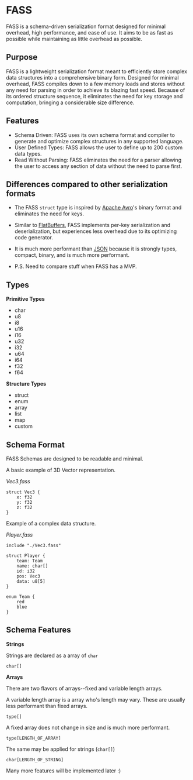 # FASS

FASS is a schema-driven serialization format designed for minimal overhead, high performance, and ease of use. It aims to be as fast as possible while maintaining as little overhead as possible.

## Purpose

FASS is a lightweight serialization format meant to efficiently store complex data structures into a comprehensive binary form. Designed for minimal overhead, FASS compiles down to a few memory loads and stores without any need for parsing in order to achieve its blazing fast speed. Because of its ordered structure sequence, it eliminates the need for key storage and computation, bringing a considerable size difference.

## Features
- Schema Driven: FASS uses its own schema format and compiler to generate and optimize complex structures in any supported language.
- User Defined Types: FASS allows the user to define up to 200 custom data types.
- Read Without Parsing: FASS eliminates the need for a parser allowing the user to access any section of data without the need to parse first.

## Differences compared to other serialization formats

- The FASS `struct` type is inspired by [Apache Avro](https://avro.apache.org/)'s binary format and eliminates the need for keys.
- Similar to [FlatBuffers](https://github.com/google/flatbuffers), FASS implements per-key serialization and deserialization, but experiences less overhead due to its optimizing code generator.
- It is much more performant than [JSON](https://www.json.org/json-en.html) because it is strongly types, compact, binary, and is much more performant.
  
- P.S. Need to compare stuff when FASS has a MVP.
## Types

**Primitive Types**
- char
- u8
- i8
- u16
- i16
- u32
- i32
- u64
- i64
- f32
- f64

**Structure Types**
- struct
- enum
- array
- list
- map
- custom

## Schema Format

FASS Schemas are designed to be readable and minimal.

A basic example of 3D Vector representation.

*Vec3.fass*

```
struct Vec3 {
    x: f32
    y: f32
    z: f32
}
```

Example of a complex data structure.

*Player.fass*

```
include "./Vec3.fass"

struct Player {
    team: Team
    name: char[]
    id: i32
    pos: Vec3
    data: u8[5]
}

enum Team {
    red
    blue
}
```

## Schema Features

**Strings**

Strings are declared as a array of `char`

`char[]`

**Arrays**

There are two flavors of arrays--fixed and variable length arrays.

A variable length array is a array who's length may vary. These are usually less performant than fixed arrays.

`type[]`

A fixed array does not change in size and is much more performant.

`type[LENGTH_OF_ARRAY]`

The same may be applied for strings (`char[]`)

`char[LENGTH_OF_STRING]`

Many more features will be implemented later :)